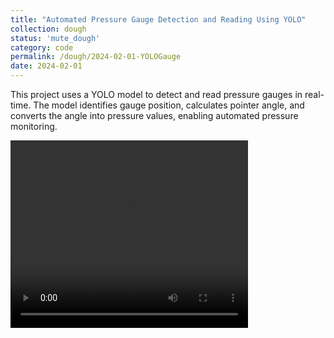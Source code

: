 ```yaml
---
title: "Automated Pressure Gauge Detection and Reading Using YOLO"
collection: dough
status: 'mute_dough'
category: code
permalink: /dough/2024-02-01-YOLOGauge
date: 2024-02-01
---
```


This project uses a YOLO model to detect and read pressure gauges in real-time. The model identifies gauge position, calculates pointer angle, and converts the angle into pressure values, enabling automated pressure monitoring.

<video src="images/gaugedet.mp4" controls="controls" width="380" height="300"></video>